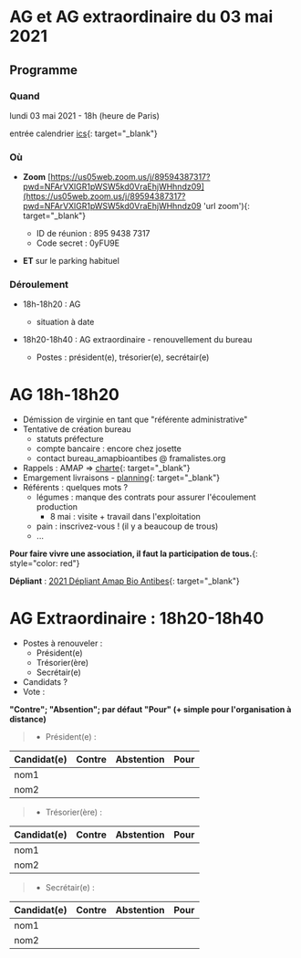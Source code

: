 # AG et AG extraordinaire du 03 mai 2021

## Programme

### Quand

lundi 03 mai 2021 - 18h (heure de Paris)

entrée calendrier [ics](2021-05-03_ag_age.ics){: target="_blank"}

### Où

- **Zoom**
  [https://us05web.zoom.us/j/89594387317?pwd=NFArVXlGR1pWSW5kd0VraEhjWHhndz09](https://us05web.zoom.us/j/89594387317?pwd=NFArVXlGR1pWSW5kd0VraEhjWHhndz09 'url zoom'){: target="_blank"}

  - ID de réunion : 895 9438 7317
  - Code secret : 0yFU9E

- **ET** sur le parking habituel

### Déroulement

- 18h-18h20 : AG

  - situation à date

- 18h20-18h40 : AG extraordinaire - renouvellement du bureau
  - Postes : président(e), trésorier(e), secrétair(e)

# AG 18h-18h20

- Démission de virginie en tant que "référente administrative"
- Tentative de création bureau
  - statuts préfecture
  - compte bancaire : encore chez josette
  - contact bureau_amapbioantibes @ framalistes.org
- Rappels : AMAP => [charte](https://www.lesamapdeprovence.org/-La-Charte-des-AMAP,231-.html){: target="_blank"}
- Emargement livraisons - [planning](https://docs.google.com/spreadsheets/d/1kQtIHbiuz1QfO3mC2KlxSeN1LE4OISM_5VZG32BGA3s/edit#gid=161623625){: target="_blank"}
- Référents : quelques mots ?
  - légumes : manque des contrats pour assurer l'écoulement production
    - 8 mai : visite + travail dans l'exploitation
  - pain : inscrivez-vous ! (il y a beaucoup de trous)
  - ...

**Pour faire vivre une association, il faut la participation de tous.**{: style="color: red"}

**Dépliant** : [2021 Dépliant Amap Bio Antibes](2021_Flyer_AMAP_Bio_Antibes_a4.pdf 'Dépliant'){: target="_blank"}

# AG Extraordinaire : 18h20-18h40

- Postes à renouveler :
  - Président(e)
  - Trésorier(ère)
  - Secrétair(e)
- Candidats ?
- Vote :

**"Contre"; "Absention"; par défaut "Pour" (+ simple pour l'organisation à distance)**

> - Président(e) :

| Candidat(e) | Contre | Abstention | Pour |
| ----------- | ------ | ---------- | ---- |
| nom1        |        |            |      |
| nom2        |        |            |      |

> - Trésorier(ère) :

| Candidat(e) | Contre | Abstention | Pour |
| ----------- | ------ | ---------- | ---- |
| nom1        |        |            |      |
| nom2        |        |            |      |

> - Secrétair(e) :

| Candidat(e) | Contre | Abstention | Pour |
| ----------- | ------ | ---------- | ---- |
| nom1        |        |            |      |
| nom2        |        |            |      |
